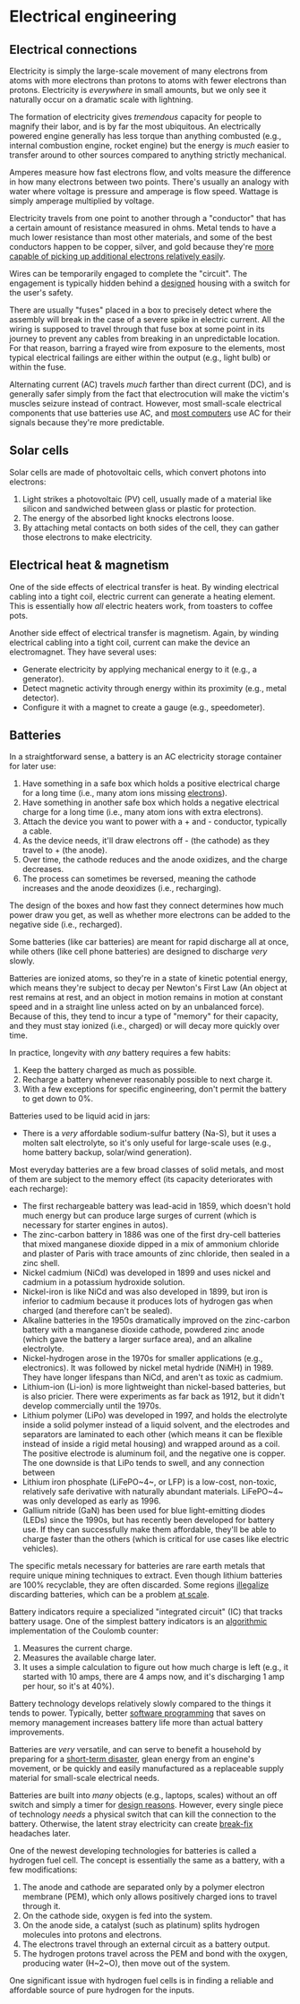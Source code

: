 
# Electrical engineering

## Electrical connections

Electricity is simply the large-scale movement of many electrons from atoms with more electrons than protons to atoms with fewer electrons than protons. Electricity is *everywhere* in small amounts, but we only see it naturally occur on a dramatic scale with lightning.

The formation of electricity gives *tremendous* capacity for people to magnify their labor, and is by far the most ubiquitous. An electrically powered engine generally has less torque than anything combusted (e.g., internal combustion engine, rocket engine) but the energy is *much* easier to transfer around to other sources compared to anything strictly mechanical.

Amperes measure how fast electrons flow, and volts measure the difference in how many electrons between two points. There's usually an analogy with water where voltage is pressure and amperage is flow speed. Wattage is simply amperage multiplied by voltage.

Electricity travels from one point to another through a "conductor" that has a certain amount of resistance measured in ohms. Metal tends to have a much lower resistance than most other materials, and some of the best conductors happen to be copper, silver, and gold because they're [more capable of picking up additional electrons relatively easily](science.md).

Wires can be temporarily engaged to complete the "circuit". The engagement is typically hidden behind a [designed](engineering-design.md) housing with a switch for the user's safety.

There are usually "fuses" placed in a box to precisely detect where the assembly will break in the case of a severe spike in electric current. All the wiring is supposed to travel through that fuse box at some point in its journey to prevent any cables from breaking in an unpredictable location. For that reason, barring a frayed wire from exposure to the elements, most typical electrical failings are either within the output (e.g., light bulb) or within the fuse.

Alternating current (AC) travels *much* farther than direct current (DC), and is generally safer simply from the fact that electrocution will make the victim's muscles seizure instead of contract. However, most small-scale electrical components that use batteries use AC, and [most computers](computers-cpu.md) use AC for their signals because they're more predictable.

## Solar cells

Solar cells are made of photovoltaic cells, which convert photons into electrons:

1. Light strikes a photovoltaic (PV) cell, usually made of a material like silicon and sandwiched between glass or plastic for protection.
2. The energy of the absorbed light knocks electrons loose.
3. By attaching metal contacts on both sides of the cell, they can gather those electrons to make electricity.

## Electrical heat & magnetism

One of the side effects of electrical transfer is heat. By winding electrical cabling into a tight coil, electric current can generate a heating element. This is essentially how *all* electric heaters work, from toasters to coffee pots.

Another side effect of electrical transfer is magnetism. Again, by winding electrical cabling into a tight coil, current can make the device an electromagnet. They have several uses:

- Generate electricity by applying mechanical energy to it (e.g., a generator).
- Detect magnetic activity through energy within its proximity (e.g., metal detector).
- Configure it with a magnet to create a gauge (e.g., speedometer).

## Batteries

In a straightforward sense, a battery is an AC electricity storage container for later use:

1. Have something in a safe box which holds a positive electrical charge for a long time (i.e., many atom ions missing [electrons](science-physics-quantum.md)).
2. Have something in another safe box which holds a negative electrical charge for a long time (i.e., many atom ions with extra electrons).
3. Attach the device you want to power with a + and - conductor, typically a cable.
4. As the device needs, it'll draw electrons off - (the cathode) as they travel to + (the anode).
5. Over time, the cathode reduces and the anode oxidizes, and the charge decreases.
6. The process can sometimes be reversed, meaning the cathode increases and the anode deoxidizes (i.e., recharging).

The design of the boxes and how fast they connect determines how much power draw you get, as well as whether more electrons can be added to the negative side (i.e., recharged).

Some batteries (like car batteries) are meant for rapid discharge all at once, while others (like cell phone batteries) are designed to discharge *very* slowly.

Batteries are ionized atoms, so they're in a state of kinetic potential energy, which means they're subject to decay per Newton's First Law (An object at rest remains at rest, and an object in motion remains in motion at constant speed and in a straight line unless acted on by an unbalanced force). Because of this, they tend to incur a type of "memory" for their capacity, and they must stay ionized (i.e., charged) or will decay more quickly over time.

In practice, longevity with *any* battery requires a few habits:

1. Keep the battery charged as much as possible.
2. Recharge a battery whenever reasonably possible to next charge it.
3. With a few exceptions for specific engineering, don't permit the battery to get down to 0%.

Batteries used to be liquid acid in jars:

- There is a *very* affordable sodium-sulfur battery (Na-S), but it uses a molten salt electrolyte, so it's only useful for large-scale uses (e.g., home battery backup, solar/wind generation).

Most everyday batteries are a few broad classes of solid metals, and most of them are subject to the memory effect (its capacity deteriorates with each recharge):

- The first rechargeable battery was lead-acid in 1859, which doesn't hold much energy but can produce large surges of current (which is necessary for starter engines in autos).
- The zinc-carbon battery in 1886 was one of the first dry-cell batteries that mixed manganese dioxide dipped in a mix of ammonium chloride and plaster of Paris with trace amounts of zinc chloride, then sealed in a zinc shell.
- Nickel cadmium (NiCd) was developed in 1899 and uses nickel and cadmium in a potassium hydroxide solution.
- Nickel-iron is like NiCd and was also developed in 1899, but iron is inferior to cadmium because it produces lots of hydrogen gas when charged (and therefore can't be sealed).
- Alkaline batteries in the 1950s dramatically improved on the zinc-carbon battery with a manganese dioxide cathode, powdered zinc anode (which gave the battery a larger surface area), and an alkaline electrolyte.
- Nickel-hydrogen arose in the 1970s for smaller applications (e.g., electronics). It was followed by nickel metal hydride (NiMH) in 1989. They have longer lifespans than NiCd, and aren't as toxic as cadmium.
- Lithium-ion (Li-ion) is more lightweight than nickel-based batteries, but is also pricier. There were experiments as far back as 1912, but it didn't develop commercially until the 1970s.
- Lithium polymer (LiPo) was developed in 1997, and holds the electrolyte inside a solid polymer instead of a liquid solvent, and the electrodes and separators are laminated to each other (which means it can be flexible instead of inside a rigid metal housing) and wrapped around as a coil. The positive electrode is aluminum foil, and the negative one is copper. The one downside is that LiPo tends to swell, and any connection between
- Lithium iron phosphate (LiFePO~4~, or LFP) is a low-cost, non-toxic, relatively safe derivative with naturally abundant materials. LiFePO~4~ was only developed as early as 1996.
- Gallium nitride (GaN) has been used for blue light-emitting diodes (LEDs) since the 1990s, but has recently been developed for battery use. If they can successfully make them affordable, they'll be able to charge faster than the others (which is critical for use cases like electric vehicles).

The specific metals necessary for batteries are rare earth metals that require unique mining techniques to extract. Even though lithium batteries are 100% recyclable, they are often discarded. Some regions [illegalize](people-rules.md) discarding batteries, which can be a problem [at scale](groups-large.md).

Battery indicators require a specialized "integrated circuit" (IC) that tracks battery usage. One of the simplest battery indicators is an [algorithmic](computers-programming-algorithms.md) implementation of the Coulomb counter:

1. Measures the current charge.
2. Measures the available charge later.
3. It uses a simple calculation to figure out how much charge is left (e.g., it started with 10 amps, there are 4 amps now, and it's discharging 1 amp per hour, so it's at 40%).

Battery technology develops relatively slowly compared to the things it tends to power. Typically, better [software programming](computers-software.md) that saves on memory management increases battery life more than actual battery improvements.

Batteries are *very* versatile, and can serve to benefit a household by preparing for a [short-term disaster](hardship-disaster-2_long-stay.md), glean energy from an engine's movement, or be quickly and easily manufactured as a replaceable supply material for small-scale electrical needs.

Batteries are built into *many* objects (e.g., laptops, scales) without an off switch and simply a timer for [design reasons](engineering-design.md). However, every single piece of technology *needs* a physical switch that can kill the connection to the battery. Otherwise, the latent stray electricity can create [break-fix](https://adequate.life/fix/) headaches later.

One of the newest developing technologies for batteries is called a hydrogen fuel cell. The concept is essentially the same as a battery, with a few modifications:

1. The anode and cathode are separated only by a polymer electron membrane (PEM), which only allows positively charged ions to travel through it.
2. On the cathode side, oxygen is fed into the system.
3. On the anode side, a catalyst (such as platinum) splits hydrogen molecules into protons and electrons.
4. The electrons travel through an external circuit as a battery output.
5. The hydrogen protons travel across the PEM and bond with the oxygen, producing water (H~2~O), then move out of the system.

One significant issue with hydrogen fuel cells is in finding a reliable and affordable source of pure hydrogen for the inputs.
